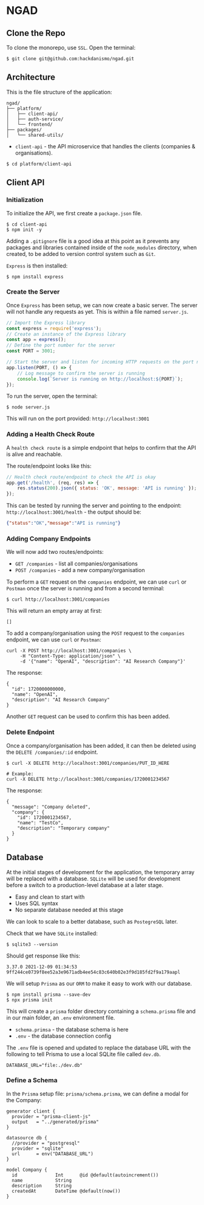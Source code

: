 # NGAD

## Clone the Repo
To clone the monorepo, use `SSL`. Open the terminal:

```shell
$ git clone git@github.com:hackdanismo/ngad.git
```

## Architecture
This is the file structure of the application:

```
ngad/
├── platform/
│   ├── client-api/
│   ├── auth-service/
│   └── frontend/
├── packages/
│   └── shared-utils/
```

+ `client-api` - the API microservice that handles the clients (companies & organisations).

```shell
$ cd platform/client-api
```

## Client API

### Initialization
To initialize the API, we first create a `package.json` file.

```shell
$ cd client-api
$ npm init -y
```

Adding a `.gitignore` file is a good idea at this point as it prevents any packages and libraries contained inside of the `node_modules` directory, when created, to be added to version control system such as `Git`.

`Express` is then installed:

```shell
$ npm install express
```

### Create the Server
Once `Express` has been setup, we can now create a basic server. The server will not handle any requests as yet. This is within a file named `server.js`.

```javascript
// Import the Express library
const express = require('express');
// Create an instance of the Express library
const app = express();
// Define the port number for the server
const PORT = 3001;

// Start the server and listen for incoming HTTP requests on the port number
app.listen(PORT, () => {
    // Log message to confirm the server is running
    console.log(`Server is running on http://localhost:${PORT}`);
});
```

To run the server, open the terminal:

```shell
$ node server.js
```

This will run on the port provided: `http://localhost:3001`

### Adding a Health Check Route
A `health check route` is a simple endpoint that helps to confirm that the API is alive and reachable.

The route/endpoint looks like this:

```javascript
// Health check route/endpoint to check the API is okay
app.get('/health', (req, res) => {
    res.status(200).json({ status: 'OK', message: 'API is running' });
});
```

This can be tested by running the server and pointing to the endpoint: `http://localhost:3001/health` - the output should be:

```json
{"status":"OK","message":"API is running"}
```

### Adding Company Endpoints
We will now add two routes/endpoints:

+ `GET /companies` - list all companies/organisations
+ `POST /companies` - add a new company/organisation

To perform a `GET` request on the `companies` endpoint, we can use `curl` or `Postman` once the server is running and from a second terminal:

```shell
$ curl http://localhost:3001/companies
```

This will return an empty array at first:

```
[]
```

To add a company/organisation using the `POST` request to the `companies` endpoint, we can use `curl` or `Postman`:

```shell
curl -X POST http://localhost:3001/companies \
     -H "Content-Type: application/json" \
     -d '{"name": "OpenAI", "description": "AI Research Company"}'
```

The response:

```shell
{
  "id": 1720000000000,
  "name": "OpenAI",
  "description": "AI Research Company"
}
```

Another `GET` request can be used to confirm this has been added.

### Delete Endpoint
Once a company/organisation has been added, it can then be deleted using the `DELETE /companies/:id` endpoint.

```shell
$ curl -X DELETE http://localhost:3001/companies/PUT_ID_HERE

# Example:
curl -X DELETE http://localhost:3001/companies/1720001234567
```

The response:

```shell
{
  "message": "Company deleted",
  "company": {
    "id": 1720001234567,
    "name": "TestCo",
    "description": "Temporary company"
  }
}
```

## Database
At the initial stages of development for the application, the temporary array will be replaced with a database. `SQLite` will be used for development before a switch to a production-level database at a later stage.

+ Easy and clean to start with
+ Uses SQL syntax
+ No separate database needed at this stage

We can look to scale to a better database, such as `PostegreSQL` later.

Check that we have `SQLite` installed:

```shell
$ sqlite3 --version
```

Should get response like this:

```shell
3.37.0 2021-12-09 01:34:53 9ff244ce0739f8ee52a3e9671adb4ee54c83c640b02e3f9d185fd2f9a179aapl
```

We will setup `Prisma` as our `ORM` to make it easy to work with our database.

```shell
$ npm install prisma --save-dev
$ npx prisma init
```

This will create a `prisma` folder directory containing a `schema.prisma` file and in our main folder, an `.env` environment file.

+ `schema.primsa` - the database schema is here
+ `.env` - the database connection config

The `.env` file is opened and updated to replace the database URL with the following to tell Prisma to use a local SQLite file called `dev.db`.

```
DATABASE_URL="file:./dev.db"
```

### Define a Schema
In the `Prisma` setup file: `prisma/schema.prisma`, we can define a modal for the Company:

```
generator client {
  provider = "prisma-client-js"
  output   = "../generated/prisma"
}

datasource db {
  //provider = "postgresql"
  provider = "sqlite"
  url      = env("DATABASE_URL")
}

model Company {
  id              Int      @id @default(autoincrement())
  name            String
  description     String
  createdAt       DateTime @default(now())
}
```